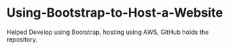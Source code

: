 # Using-Bootstrap-to-Host-a-Website
Helped Develop using Bootstrap, hosting using AWS, GitHub holds the repository.
